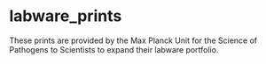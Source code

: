 # labware_prints
These prints are provided by the Max Planck Unit for the Science of Pathogens to Scientists to expand their labware portfolio.
